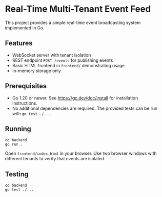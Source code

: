 # Real-Time Multi-Tenant Event Feed

This project provides a simple real-time event broadcasting system implemented in Go.

## Features

- WebSocket server with tenant isolation
- REST endpoint `POST /events` for publishing events
- Basic HTML frontend in `frontend/` demonstrating usage
- In-memory storage only

## Prerequisites

- Go 1.20 or newer. See <https://go.dev/doc/install> for installation instructions.
- No additional dependencies are required. The provided tests can be run with `go test ./...`.

## Running

```
cd backend
go run .
```

Open `frontend/index.html` in your browser. Use two browser windows with different tenants to verify that events are isolated.

## Testing

```
cd backend
go test ./...
```
